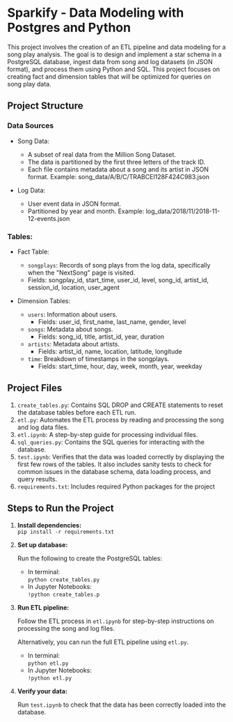 # Sparkify - Data Modeling with Postgres and Python

This project involves the creation of an ETL pipeline and data modeling for a song play analysis. 
The goal is to design and implement a star schema in a PostgreSQL database, ingest data from song and log datasets (in JSON format), and process them using Python and SQL. 
This project focuses on creating fact and dimension tables that will be optimized for queries on song play data.

## Project Structure

### Data Sources

- Song Data:
  - A subset of real data from the Million Song Dataset.
  - The data is partitioned by the first three letters of the track ID.
  - Each file contains metadata about a song and its artist in JSON format. Example: song_data/A/B/C/TRABCEI128F424C983.json

- Log Data:
  - User event data in JSON format.
  - Partitioned by year and month. Example: log_data/2018/11/2018-11-12-events.json

### Tables:
- Fact Table:
    - `songplays`: Records of song plays from the log data, specifically when the "NextSong" page is visited.
    - Fields: songplay_id, start_time, user_id, level, song_id, artist_id, session_id, location, user_agent

- Dimension Tables:
    - `users`: Information about users.
      - Fields: user_id, first_name, last_name, gender, level
    - `songs`: Metadata about songs.
      - Fields: song_id, title, artist_id, year, duration
    - `artists`: Metadata about artists. 
      - Fields: artist_id, name, location, latitude, longitude
    - `time`: Breakdown of timestamps in the songplays. 
      - Fields: start_time, hour, day, week, month, year, weekday

## Project Files

1. `create_tables.py`: Contains SQL DROP and CREATE statements to reset the database tables before each ETL run.
2. `etl.py`: Automates the ETL process by reading and processing the song and log data files. 
3. `etl.ipynb`: A step-by-step guide for processing individual files. 
4. `sql_queries.py`: Contains the SQL queries for interacting with the database. 
5. `test.ipynb`: Verifies that the data was loaded correctly by displaying the first few rows of the tables. It also includes sanity tests to check for common issues in the database schema, data loading process, and query results.
6. `requirements.txt`: Includes required Python packages for the project

## Steps to Run the Project

1. **Install dependencies:**  
```pip install -r requirements.txt```

2. **Set up database:** 

    Run the following to create the PostgreSQL tables:
    
   - In terminal:  
   ```python create_tables.py```
   - In Jupyter Notebooks:  
   ```!python create_tables.p```

3. **Run ETL pipeline:** 

    Follow the ETL process in `etl.ipynb` for step-by-step instructions on processing the song and log files.

    Alternatively, you can run the full ETL pipeline using `etl.py`.
   - In terminal:  
   ```python etl.py```
   - In Jupyter Notebooks:  
   ```!python etl.py```

4. **Verify your data:**

    Run `test.ipynb` to check that the data has been correctly loaded into the database.


